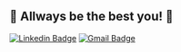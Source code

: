 ## :space_invader: Allways be the best you! :space_invader:

[![Linkedin Badge](https://img.shields.io/badge/-MarkusTryban-blue?style=flat-square&logo=Linkedin&logoColor=white&link=https://www.linkedin.com/in/markus-tryban/)](https://www.linkedin.com/in/markus-tryban/) [![Gmail Badge](https://img.shields.io/badge/-markustryban@gmail-c14438?style=flat-square&logo=Gmail&logoColor=white&link=mailto:markustryban@gmail.com)](mailto:markustryban@gmail.com)
